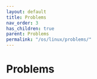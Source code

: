 ```yaml
---
layout: default
title: Problems
nav_order: 3
has_children: true
parent: Problems
permalink: "/os/linux/problems/"
---
```


# Problems
